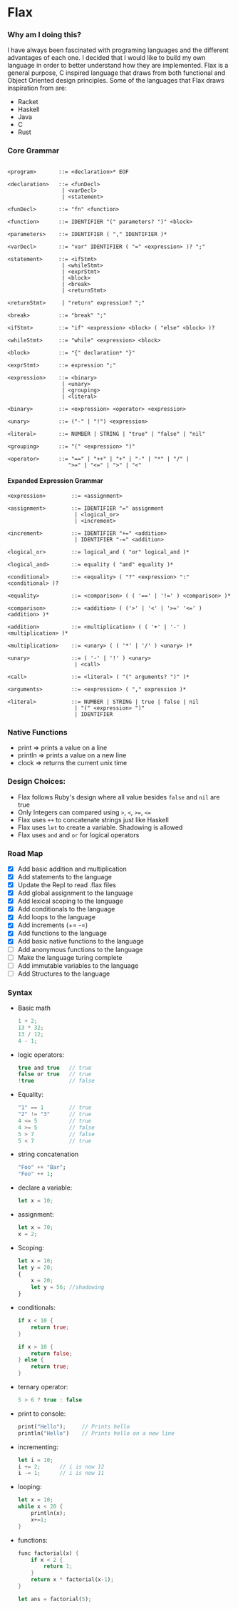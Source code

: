# Flax

### Why am I doing this?
I have always been fascinated with programing languages and the different advantages of each one. I decided that I would like to build my own language in order to better understand how they are implemented. Flax is a general purpose, C inspired language that draws from both functional and Object Oriented design principles. Some of the languages that Flax draws inspiration from are:
- Racket
- Haskell
- Java
- C
- Rust

### Core Grammar
```shell

<program>       ::= <declaration>* EOF

<declaration>   ::= <funDecl>
                 | <varDecl>
                 | <statement>

<funDecl>       ::= "fn" <function>

<function>      ::= IDENTIFIER "(" parameters? ")" <block>

<parameters>    ::= IDENTIFIER ( "," IDENTIFIER )*

<varDecl>       ::= "var" IDENTIFIER ( "=" <expression> )? ";"

<statement>     ::= <ifStmt>
                 | <whileStmt>
                 | <exprStmt>
                 | <block>
                 | <break>
                 | <returnStmt>

<returnStmt>     | "return" expression? ";"

<break>         ::= "break" ";"

<ifStmt>        ::= "if" <expression> <block> ( "else" <block> )?

<whileStmt>     ::= "while" <expression> <block>

<block>         ::= "{" declaration* "}"

<exprStmt>      ::= expression ";"

<expression>    ::= <binary>
                 | <unary>
                 | <grouping>
                 | <literal>

<binary>        ::= <expression> <operator> <expression>

<unary>         ::= ("-" | "!") <expression>

<literal>       ::= NUMBER | STRING | "true" | "false" | "nil"

<grouping>      ::= "(" <expression> ")"

<operator>      ::= "==" | "++" | "+" | "-" | "*" | "/" |
                   ">=" | "<=" | ">" | "<"

```

#### Expanded Expression Grammar
```shell
<expression>        ::= <assignment>

<assignment>        ::= IDENTIFIER "=" assignment
                     | <logical_or>
                     | <increment>

<increment>         ::= IDENTIFIER "+=" <addition>
                     | IDENTIFIER "-=" <addition>

<logical_or>        ::= logical_and ( "or" logical_and )*

<logical_and>       ::= equality ( "and" equality )*

<conditional>       ::= <equality> ( "?" <expression> ":" <conditional> )?

<equality>          ::= <comparison> ( ( '==' | '!=' ) <comparison> )*

<comparison>        ::= <addition> ( ('>' | '<' | '>=' '<=' ) <addition> )*

<addition>          ::= <multiplication> ( ( '+' | '-' ) <multiplication> )*

<multiplication>    ::= <unary> ( ( '*' | '/' ) <unary> )*

<unary>             ::= ( '-' | '!' ) <unary>
                     | <call>

<call>              ::= <literal> ( "(" arguments? ")" )*

<arguments>         ::= <expression> ( "," expression )*

<literal>           ::= NUMBER | STRING | true | false | nil
                     | "(" <expression> ")" 
                     | IDENTIFIER
```

### Native Functions
- print     => prints a value on a line
- println   => prints a value on a new line
- clock     => returns the current unix time 


### Design Choices:
- Flax follows Ruby's design where all value besides ```false``` and ```nil``` are true
- Only Integers can compared using ```>```, ```<```, ```>=```, ```<=```
- Flax uses ```++``` to concatenate strings just like Haskell
- Flax uses ```let``` to create a variable. Shadowing is allowed
- Flax uses ```and``` and ```or``` for logical operators


### Road Map
- [X] Add basic addition and multiplication
- [X] Add statements to the language 
- [X] Update the Repl to read .flax files
- [X] Add global assignment to the language
- [X] Add lexical scoping to the language
- [X] Add conditionals to the language
- [X] Add loops to the language
- [X] Add increments (+= -=)
- [X] Add functions to the language
- [X] Add basic native functions to the language
- [ ] Add anonymous functions to the language
- [ ] Make the language turing complete
- [ ] Add immutable variables to the language
- [ ] Add Structures to the language

### Syntax

- Basic math
    ```javascript
    1 + 2;
    13 * 32;
    13 / 12;
    4 - 1;
    ```

- logic operators:
    ```javascript
    true and true   // true
    false or true   // true 
    !true           // false 
    ```

- Equality: 
    ```javascript
    "1" == 1        // true
    "2" != "3"      // true
    4 <= 5          // true
    4 >= 5          // false
    5 > 7           // false
    5 < 7           // true 
    ```


- string concatenation
    ```haskell
    "Foo" ++ "Bar";
    "Foo" ++ 1; 
    ```

- declare a variable: 
    ```javascript
    let x = 10;
    ```
- assignment:
    ```javascript
    let x = 70;
    x = 2;
    ```

- Scoping: 
    ```javascript
    let x = 10;
    let y = 20;
    {
        x = 20;
        let y = 56; //shadowing
    }
    ```

- conditionals: 
    ```rust
    if x < 10 {
        return true;
    }

    if x > 10 {
        return false;
    } else {
        return true;
    }
    ```

- ternary operator:
    ```javascript
    5 > 6 ? true : false
    ```

- print to console:
    ```rust 
    print("Hello");     // Prints hello
    println("Hello")    // Prints hello on a new line
    ```

- incrementing:
    ```rust
    let i = 10;
    i += 2;      // i is now 12
    i -= 1;      // i is now 11

- looping:
    ```rust
    let x = 10;
    while x < 20 {
        println(x);
        x+=1;
    }
    ```

- functions: 
    ```rust
    func factorial(x) {
        if x < 2 {
            return 1;
        }
        return x * factorial(x-1);
    }

    let ans = factorial(5);
    ```